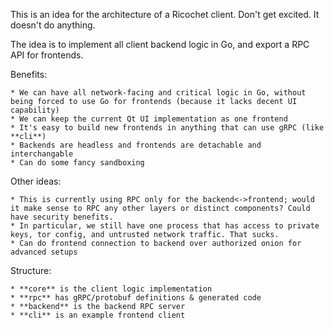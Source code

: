 This is an idea for the architecture of a Ricochet client. Don't get excited. It doesn't do anything.

The idea is to implement all client backend logic in Go, and export a RPC API for frontends.

Benefits:

    * We can have all network-facing and critical logic in Go, without being forced to use Go for frontends (because it lacks decent UI capability)
    * We can keep the current Qt UI implementation as one frontend
    * It's easy to build new frontends in anything that can use gRPC (like **cli**)
    * Backends are headless and frontends are detachable and interchangable
    * Can do some fancy sandboxing

Other ideas:

    * This is currently using RPC only for the backend<->frontend; would it make sense to RPC any other layers or distinct components? Could have security benefits.
    * In particular, we still have one process that has access to private keys, tor config, and untrusted network traffic. That sucks.
    * Can do frontend connection to backend over authorized onion for advanced setups

Structure:

    * **core** is the client logic implementation
    * **rpc** has gRPC/protobuf definitions & generated code
    * **backend** is the backend RPC server
    * **cli** is an example frontend client
